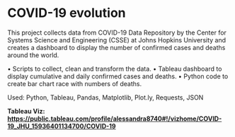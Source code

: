 # COVID-19 evolution


This project collects data from COVID-19 Data Repository by the Center for Systems Science and Engineering (CSSE) at Johns Hopkins University and creates a dashboard to display the number of confirmed cases and deaths around the world.

•	Scripts to collect, clean and transform the data.
•	Tableau dashboard to display cumulative and daily confirmed cases and deaths. 
•	Python code to create bar chart race with numbers of deaths.

Used: Python, Tableau, Pandas, Matplotlib, Plot.ly, Requests, JSON

<b>Tableau Viz:
https://public.tableau.com/profile/alessandra8740#!/vizhome/COVID-19_JHU_15936401134700/COVID-19
